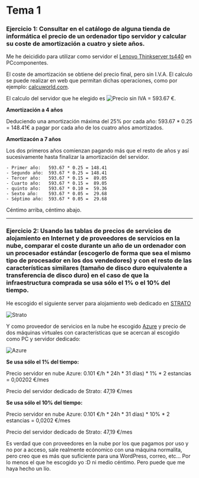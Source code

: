 # Tema 1

### Ejercicio 1: Consultar en el catálogo de alguna tienda de informática el precio de un ordenador tipo servidor y calcular su coste de amortización a cuatro y siete años.

Me he deicidido para utilizar como servidor el [Lenovo Thinkserver ts440](http://www.pccomponentes.com/lenovo_thinkserver_ts440_70aq_intel_xeon_e3_1225_v3_4gb.html) en PCcomponentes.

El coste de amortización se obtiene del precio final, pero sin I.V.A. El calculo se puede realizar en web que permitan dichas operaciones, como por ejemplo: [calcuworld.com](http://es.calcuworld.com/calculadoras-financieras/calculadora-iva/).

El calculo del servidor que he elegido es ![Precio sin IVA = 593.67 €](https://github.com/Makova/IV-2015-16/blob/mirama/imagenes/calculadorIVA.png).

**Amortización a 4 años**

Deduciendo una amortización máxima del 25% por cada año: 593.67 * 0.25 = 148.41€ a pagar por cada año de los cuatro años amortizados.

**Amortizacón a 7 años**

Los dos primeros años comienzan pagando más que el resto de años y así sucesivamente hasta finalizar la amortización del servidor.

	- Primer año: 	593.67 * 0.25 = 148.41
	- Segundo año:	593.67 * 0.25 = 148.41
	- Tercer año:	593.67 * 0.15 =  89.05
	- Cuarto año:	593.67 * 0.15 =  89.05
	- quinto año:	593.67 * 0.10 =  59.36
	- Sexto año:	593.67 * 0.05 =  29.68
	- Séptimo año:	593.67 * 0.05 =  29.68

Céntimo arriba, céntimo abajo.

-------------------------------------------------------------------------------------------------------------------------------------------------

### Ejercicio 2: Usando las tablas de precios de servicios de alojamiento en Internet y de proveedores de servicios en la nube, comparar el coste durante un año de un ordenador con un procesador estándar (escogerlo de forma que sea el mismo tipo de procesador en los dos vendedores) y con el resto de las características similares (tamaño de disco duro equivalente a transferencia de disco duro) en el caso de que la infraestructura comprada se usa sólo el 1% o el 10% del tiempo.

He escogido el siguiente server para alojamiento web dedicado en [STRATO](https://www.strato.es)

![Strato](https://github.com/Makova/IV-2015-16/blob/master/imagenes/ServerLinux.png)

Y como proveedor de servicios en la nube he escogido [Azure](https://www.microsoft.com/es-es/search/result.aspx?q=azure) y precio de dos máquinas 
virtuales con características que se acercan al escogido como PC y servidor dedicado:  

![Azure](https://github.com/Makova/IV-2015-16/blob/master/imagenes/Azure.png)

**Se usa sólo el 1% del tiempo:**

Precio servidor en nube Azure: 0.101 €/h * 24h * 31 días) * 1% * 2 estancias = 0,00202 €/mes

Precio del servidor dedicado de Strato: 47,19 €/mes

**Se usa sólo el 10% del tiempo:**

Precio servidor en nube Azure: 0.101 €/h * 24h * 31 días) * 10% * 2 estancias = 0,0202 €/mes

Precio del servidor dedicado de Strato: 47,19 €/mes

Es verdad que con proveedores en la nube por los que pagamos por uso y no por a acceso, sale 
realmente ecónomico con una máquina normalita, pero creo que es más que suficiente para una WordPress, correo, etc...
Por lo menos el que he escogido yo :D ni medio céntimo. Pero puede que me haya hecho un lío.
